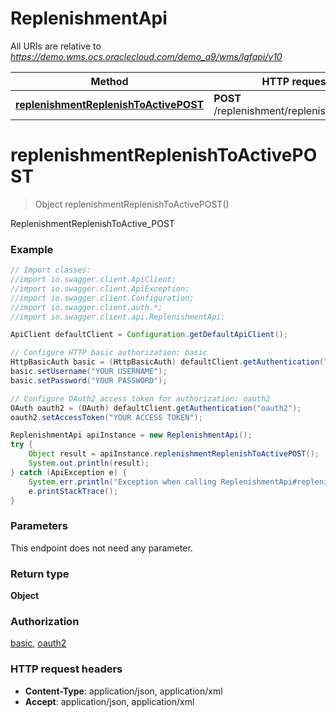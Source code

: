 # ReplenishmentApi

All URIs are relative to *https://demo.wms.ocs.oraclecloud.com/demo_a9/wms/lgfapi/v10*

Method | HTTP request | Description
------------- | ------------- | -------------
[**replenishmentReplenishToActivePOST**](ReplenishmentApi.md#replenishmentReplenishToActivePOST) | **POST** /replenishment/replenish_to_active | ReplenishmentReplenishToActive_POST


<a name="replenishmentReplenishToActivePOST"></a>
# **replenishmentReplenishToActivePOST**
> Object replenishmentReplenishToActivePOST()

ReplenishmentReplenishToActive_POST



### Example
```java
// Import classes:
//import io.swagger.client.ApiClient;
//import io.swagger.client.ApiException;
//import io.swagger.client.Configuration;
//import io.swagger.client.auth.*;
//import io.swagger.client.api.ReplenishmentApi;

ApiClient defaultClient = Configuration.getDefaultApiClient();

// Configure HTTP basic authorization: basic
HttpBasicAuth basic = (HttpBasicAuth) defaultClient.getAuthentication("basic");
basic.setUsername("YOUR USERNAME");
basic.setPassword("YOUR PASSWORD");

// Configure OAuth2 access token for authorization: oauth2
OAuth oauth2 = (OAuth) defaultClient.getAuthentication("oauth2");
oauth2.setAccessToken("YOUR ACCESS TOKEN");

ReplenishmentApi apiInstance = new ReplenishmentApi();
try {
    Object result = apiInstance.replenishmentReplenishToActivePOST();
    System.out.println(result);
} catch (ApiException e) {
    System.err.println("Exception when calling ReplenishmentApi#replenishmentReplenishToActivePOST");
    e.printStackTrace();
}
```

### Parameters
This endpoint does not need any parameter.

### Return type

**Object**

### Authorization

[basic](../README.md#basic), [oauth2](../README.md#oauth2)

### HTTP request headers

 - **Content-Type**: application/json, application/xml
 - **Accept**: application/json, application/xml

